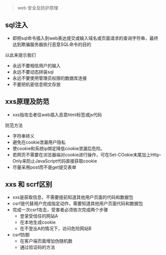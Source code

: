 > web 安全及防护原理

## sql注入

* 即把sql命令插入到web表达提交或输入域名或页面请求的查询字符串，最终达到欺骗服务器执行恶意SQL命令的目的

以此来提示我们

* 永远不要相信用户的输入
* 永远不要动态拼装sql
* 永远不要使用管理员权限的数据库连接
* 不要把机密信息明文存放

## xxs原理及防范

* xxs指攻击者往web插入恶意html标签或js代码

防范方法

* 字符串转义
* 避免在cookie泄漏用户隐私
* 使cookie和系统ip绑定降低cookie泄漏后危险。
* 若网页不需要在浏览器端对cookie进行操作，可在Set-COokie末尾加上Http-Only来防止JavaScript代码直接获取cookie
* 尽量采用post而不是get提交表单

## xxs 和 scrf区别

* xxs是获取信息，不需要提前知道其他用户页面的代码和数据包
* csrf是代替用户完成指定动作，需要知道其他用户页面代码和数据包
* 完成一次csrf攻击，受害者必须依次完成两个步骤
    * 登录受信任的网站A
    * 在本地生成cookie
    * 在不登出A的情况下，访问危险网站B
* csrf防御
    * 在客户端页面增加伪随机数
    * 通过验证码的方法